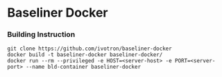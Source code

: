 # Baseliner Docker 

### Building Instruction
```
git clone https://github.com/ivotron/baseliner-docker
docker build -t baseliner-docker baseliner-docker/
docker run --rm --privileged -e HOST=<server-host> -e PORT=<server-port> --name bld-container baseliner-docker
```
